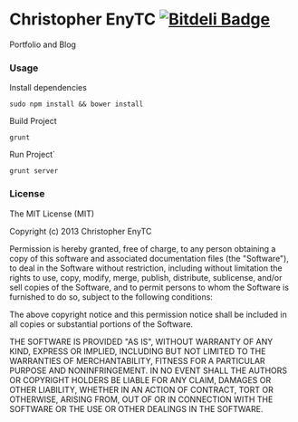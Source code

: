 Christopher EnyTC [![Bitdeli Badge](https://d2weczhvl823v0.cloudfront.net/chrisenytc/chrisenytc.github.io/trend.png)](https://bitdeli.com/free "Bitdeli Badge")
===

Portfolio and Blog

### Usage

Install dependencies

`sudo npm install && bower install`

Build Project

`grunt`

Run Project`

`grunt server`

### License

The MIT License (MIT)

Copyright (c) 2013 Christopher EnyTC

Permission is hereby granted, free of charge, to any person obtaining a copy of
this software and associated documentation files (the "Software"), to deal in
the Software without restriction, including without limitation the rights to
use, copy, modify, merge, publish, distribute, sublicense, and/or sell copies of
the Software, and to permit persons to whom the Software is furnished to do so,
subject to the following conditions:

The above copyright notice and this permission notice shall be included in all
copies or substantial portions of the Software.

THE SOFTWARE IS PROVIDED "AS IS", WITHOUT WARRANTY OF ANY KIND, EXPRESS OR
IMPLIED, INCLUDING BUT NOT LIMITED TO THE WARRANTIES OF MERCHANTABILITY, FITNESS
FOR A PARTICULAR PURPOSE AND NONINFRINGEMENT. IN NO EVENT SHALL THE AUTHORS OR
COPYRIGHT HOLDERS BE LIABLE FOR ANY CLAIM, DAMAGES OR OTHER LIABILITY, WHETHER
IN AN ACTION OF CONTRACT, TORT OR OTHERWISE, ARISING FROM, OUT OF OR IN
CONNECTION WITH THE SOFTWARE OR THE USE OR OTHER DEALINGS IN THE SOFTWARE.
